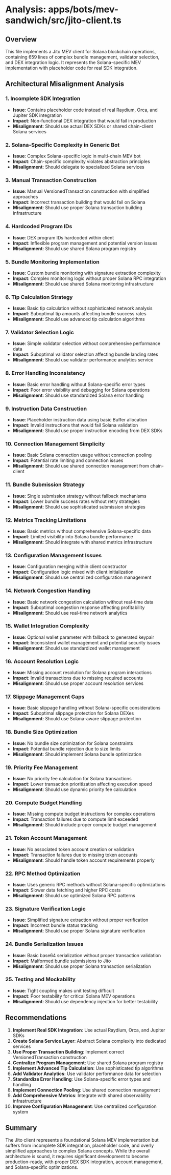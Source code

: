 # Analysis: apps/bots/mev-sandwich/src/jito-client.ts

## Overview
This file implements a Jito MEV client for Solana blockchain operations, containing 659 lines of complex bundle management, validator selection, and DEX integration logic. It represents the Solana-specific MEV implementation with placeholder code for real SDK integration.

## Architectural Misalignment Analysis

### 1. **Incomplete SDK Integration**
- **Issue**: Contains placeholder code instead of real Raydium, Orca, and Jupiter SDK integration
- **Impact**: Non-functional DEX integration that would fail in production
- **Misalignment**: Should use actual DEX SDKs or shared chain-client Solana services

### 2. **Solana-Specific Complexity in Generic Bot**
- **Issue**: Complex Solana-specific logic in multi-chain MEV bot
- **Impact**: Chain-specific complexity violates abstraction principles
- **Misalignment**: Should delegate to specialized Solana services

### 3. **Manual Transaction Construction**
- **Issue**: Manual VersionedTransaction construction with simplified approaches
- **Impact**: Incorrect transaction building that would fail on Solana
- **Misalignment**: Should use proper Solana transaction building infrastructure

### 4. **Hardcoded Program IDs**
- **Issue**: DEX program IDs hardcoded within client
- **Impact**: Inflexible program management and potential version issues  
- **Misalignment**: Should use shared Solana program registry

### 5. **Bundle Monitoring Implementation**
- **Issue**: Custom bundle monitoring with signature extraction complexity
- **Impact**: Complex monitoring logic without proper Solana RPC integration
- **Misalignment**: Should use shared Solana monitoring infrastructure

### 6. **Tip Calculation Strategy**
- **Issue**: Basic tip calculation without sophisticated network analysis
- **Impact**: Suboptimal tip amounts affecting bundle success rates
- **Misalignment**: Should use advanced tip calculation algorithms

### 7. **Validator Selection Logic**
- **Issue**: Simple validator selection without comprehensive performance data
- **Impact**: Suboptimal validator selection affecting bundle landing rates
- **Misalignment**: Should use validator performance analytics service

### 8. **Error Handling Inconsistency**
- **Issue**: Basic error handling without Solana-specific error types
- **Impact**: Poor error visibility and debugging for Solana operations
- **Misalignment**: Should use standardized Solana error handling

### 9. **Instruction Data Construction**
- **Issue**: Placeholder instruction data using basic Buffer allocation
- **Impact**: Invalid instructions that would fail Solana validation
- **Misalignment**: Should use proper instruction encoding from DEX SDKs

### 10. **Connection Management Simplicity**
- **Issue**: Basic Solana connection usage without connection pooling
- **Impact**: Potential rate limiting and connection issues
- **Misalignment**: Should use shared connection management from chain-client

### 11. **Bundle Submission Strategy**
- **Issue**: Single submission strategy without fallback mechanisms
- **Impact**: Lower bundle success rates without retry strategies
- **Misalignment**: Should use sophisticated submission strategies

### 12. **Metrics Tracking Limitations**
- **Issue**: Basic metrics without comprehensive Solana-specific data
- **Impact**: Limited visibility into Solana bundle performance
- **Misalignment**: Should integrate with shared metrics infrastructure

### 13. **Configuration Management Issues**
- **Issue**: Configuration merging within client constructor
- **Impact**: Configuration logic mixed with client initialization
- **Misalignment**: Should use centralized configuration management

### 14. **Network Congestion Handling**
- **Issue**: Basic network congestion calculation without real-time data
- **Impact**: Suboptimal congestion response affecting profitability
- **Misalignment**: Should use real-time network analytics

### 15. **Wallet Integration Complexity**
- **Issue**: Optional wallet parameter with fallback to generated keypair
- **Impact**: Inconsistent wallet management and potential security issues
- **Misalignment**: Should use standardized wallet management

### 16. **Account Resolution Logic**
- **Issue**: Missing account resolution for Solana program interactions
- **Impact**: Invalid transactions due to missing required accounts
- **Misalignment**: Should use proper account resolution services

### 17. **Slippage Management Gaps**
- **Issue**: Basic slippage handling without Solana-specific considerations
- **Impact**: Suboptimal slippage protection for Solana DEXes
- **Misalignment**: Should use Solana-aware slippage protection

### 18. **Bundle Size Optimization**
- **Issue**: No bundle size optimization for Solana constraints
- **Impact**: Potential bundle rejection due to size limits
- **Misalignment**: Should implement Solana bundle optimization

### 19. **Priority Fee Management**
- **Issue**: No priority fee calculation for Solana transactions
- **Impact**: Lower transaction prioritization affecting execution speed
- **Misalignment**: Should use dynamic priority fee calculation

### 20. **Compute Budget Handling**
- **Issue**: Missing compute budget instructions for complex operations
- **Impact**: Transaction failures due to compute limit exceeded
- **Misalignment**: Should include proper compute budget management

### 21. **Token Account Management**
- **Issue**: No associated token account creation or validation
- **Impact**: Transaction failures due to missing token accounts
- **Misalignment**: Should handle token account requirements properly

### 22. **RPC Method Optimization**
- **Issue**: Uses generic RPC methods without Solana-specific optimizations
- **Impact**: Slower data fetching and higher RPC costs
- **Misalignment**: Should use optimized Solana RPC patterns

### 23. **Signature Verification Logic**
- **Issue**: Simplified signature extraction without proper verification
- **Impact**: Incorrect bundle status tracking
- **Misalignment**: Should use proper Solana signature verification

### 24. **Bundle Serialization Issues**
- **Issue**: Basic base64 serialization without proper transaction validation
- **Impact**: Malformed bundle submissions to Jito
- **Misalignment**: Should use proper Solana transaction serialization

### 25. **Testing and Mockability**
- **Issue**: Tight coupling makes unit testing difficult
- **Impact**: Poor testability for critical Solana MEV operations
- **Misalignment**: Should use dependency injection for better testability

## Recommendations

1. **Implement Real SDK Integration**: Use actual Raydium, Orca, and Jupiter SDKs
2. **Create Solana Service Layer**: Abstract Solana complexity into dedicated services
3. **Use Proper Transaction Building**: Implement correct VersionedTransaction construction
4. **Centralize Program Management**: Use shared Solana program registry
5. **Implement Advanced Tip Calculation**: Use sophisticated tip algorithms
6. **Add Validator Analytics**: Use validator performance data for selection
7. **Standardize Error Handling**: Use Solana-specific error types and handling
8. **Implement Connection Pooling**: Use shared connection management
9. **Add Comprehensive Metrics**: Integrate with shared observability infrastructure
10. **Improve Configuration Management**: Use centralized configuration system

## Summary
The Jito client represents a foundational Solana MEV implementation but suffers from incomplete SDK integration, placeholder code, and overly simplified approaches to complex Solana concepts. While the overall architecture is sound, it requires significant development to become production-ready, with proper DEX SDK integration, account management, and Solana-specific optimizations.